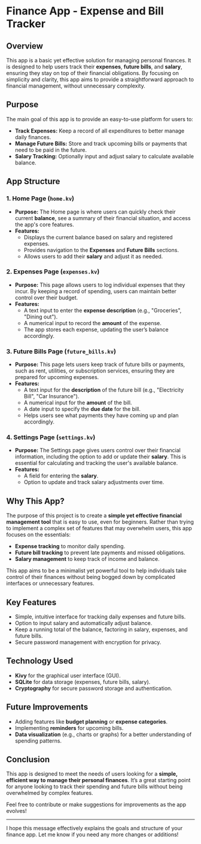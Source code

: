 # Finance App - Expense and Bill Tracker

## Overview

This app is a basic yet effective solution for managing personal finances. It is designed to help users track their **expenses**, **future bills**, and **salary**, ensuring they stay on top of their financial obligations. By focusing on simplicity and clarity, this app aims to provide a straightforward approach to financial management, without unnecessary complexity.

## Purpose

The main goal of this app is to provide an easy-to-use platform for users to:

- **Track Expenses:** Keep a record of all expenditures to better manage daily finances.
- **Manage Future Bills:** Store and track upcoming bills or payments that need to be paid in the future.
- **Salary Tracking:** Optionally input and adjust salary to calculate available balance.

## App Structure

### 1. **Home Page (`home.kv`)**
   - **Purpose:** The Home page is where users can quickly check their current **balance**, see a summary of their financial situation, and access the app's core features.
   - **Features:** 
     - Displays the current balance based on salary and registered expenses.
     - Provides navigation to the **Expenses** and **Future Bills** sections.
     - Allows users to add their **salary** and adjust it as needed.

### 2. **Expenses Page (`expenses.kv`)**
   - **Purpose:** This page allows users to log individual expenses that they incur. By keeping a record of spending, users can maintain better control over their budget.
   - **Features:** 
     - A text input to enter the **expense description** (e.g., "Groceries", "Dining out").
     - A numerical input to record the **amount** of the expense.
     - The app stores each expense, updating the user’s balance accordingly.

### 3. **Future Bills Page (`future_bills.kv`)**
   - **Purpose:** This page lets users keep track of future bills or payments, such as rent, utilities, or subscription services, ensuring they are prepared for upcoming expenses.
   - **Features:**
     - A text input for the **description** of the future bill (e.g., "Electricity Bill", "Car Insurance").
     - A numerical input for the **amount** of the bill.
     - A date input to specify the **due date** for the bill.
     - Helps users see what payments they have coming up and plan accordingly.

### 4. **Settings Page (`settings.kv`)**
   - **Purpose:** The Settings page gives users control over their financial information, including the option to add or update their **salary**. This is essential for calculating and tracking the user's available balance.
   - **Features:**
     - A field for entering the **salary**.
     - Option to update and track salary adjustments over time.

## Why This App?

The purpose of this project is to create a **simple yet effective financial management tool** that is easy to use, even for beginners. Rather than trying to implement a complex set of features that may overwhelm users, this app focuses on the essentials:

- **Expense tracking** to monitor daily spending.
- **Future bill tracking** to prevent late payments and missed obligations.
- **Salary management** to keep track of income and balance.

This app aims to be a minimalist yet powerful tool to help individuals take control of their finances without being bogged down by complicated interfaces or unnecessary features.

## Key Features

- Simple, intuitive interface for tracking daily expenses and future bills.
- Option to input salary and automatically adjust balance.
- Keep a running total of the balance, factoring in salary, expenses, and future bills.
- Secure password management with encryption for privacy.

## Technology Used

- **Kivy** for the graphical user interface (GUI).
- **SQLite** for data storage (expenses, future bills, salary).
- **Cryptography** for secure password storage and authentication.

## Future Improvements

- Adding features like **budget planning** or **expense categories**.
- Implementing **reminders** for upcoming bills.
- **Data visualization** (e.g., charts or graphs) for a better understanding of spending patterns.

## Conclusion

This app is designed to meet the needs of users looking for a **simple, efficient way to manage their personal finances**. It’s a great starting point for anyone looking to track their spending and future bills without being overwhelmed by complex features. 

Feel free to contribute or make suggestions for improvements as the app evolves!

---

I hope this message effectively explains the goals and structure of your finance app. Let me know if you need any more changes or additions!
